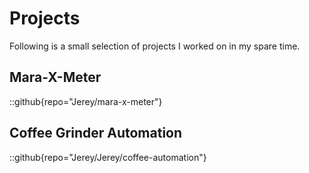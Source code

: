 # Projects

Following is a small selection of projects I worked on in my spare time.

## Mara-X-Meter

::github{repo="Jerey/mara-x-meter"}

## Coffee Grinder Automation

::github{repo="Jerey/Jerey/coffee-automation"}
